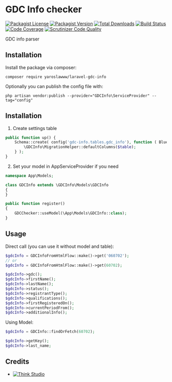 # GDC Info checker

[![Packagist License](https://img.shields.io/packagist/l/yaroslawww/laravel-gdc-info?color=%234dc71f)](https://github.com/yaroslawww/laravel-gdc-info/blob/main/LICENSE.md)
[![Packagist Version](https://img.shields.io/packagist/v/yaroslawww/laravel-gdc-info)](https://packagist.org/packages/yaroslawww/laravel-gdc-info)
[![Total Downloads](https://img.shields.io/packagist/dt/yaroslawww/laravel-gdc-info)](https://packagist.org/packages/yaroslawww/laravel-gdc-info)
[![Build Status](https://scrutinizer-ci.com/g/yaroslawww/laravel-gdc-info/badges/build.png?b=main)](https://scrutinizer-ci.com/g/yaroslawww/laravel-gdc-info/build-status/main)
[![Code Coverage](https://scrutinizer-ci.com/g/yaroslawww/laravel-gdc-info/badges/coverage.png?b=main)](https://scrutinizer-ci.com/g/yaroslawww/laravel-gdc-info/?branch=main)
[![Scrutinizer Code Quality](https://scrutinizer-ci.com/g/yaroslawww/laravel-gdc-info/badges/quality-score.png?b=main)](https://scrutinizer-ci.com/g/yaroslawww/laravel-gdc-info/?branch=main)

GDC info parser

## Installation

Install the package via composer:

```shell
composer require yaroslawww/laravel-gdc-info
```

Optionally you can publish the config file with:

```shell
php artisan vendor:publish --provider="GDCInfo\ServiceProvider" --tag="config"
```

## Installation

1. Create settings table

```php
public function up() {
    Schema::create( config('gdc-info.tables.gdc_info'), function ( Blueprint $table ) {
        \GDCInfo\MigrationHelper::defaultColumns($table);
    } );
}
```

2. Set your model in AppServiceProvider if you need

```php
namespace App\Models;

class GDCInfo extends \GDCInfo\Models\GDCInfo
{
}
```

```php
public function register()
{
    GDCChecker::useModel(\App\Models\GDCInfo::class);
}
```

## Usage

Direct call (you can use it without model and table):

```php
$gdcInfo = GDCInfoFromHtmlFlow::make()->get('060702');
// or
$gdcInfo = GDCInfoFromHtmlFlow::make()->get(60702);

$gdcInfo->gdc();
$gdcInfo->firstName();
$gdcInfo->lastName();
$gdcInfo->status();
$gdcInfo->registrantType();
$gdcInfo->qualifications();
$gdcInfo->firstRegisteredOn();
$gdcInfo->currentPeriodFrom();
$gdcInfo->additionalInfo();
```

Using Model:
```php
$gdcInfo = GDCInfo::findOrFetch(60702);

$gdcInfo->getKey();
$gdcInfo->last_name;
```

## Credits

- [![Think Studio](https://yaroslawww.github.io/images/sponsors/packages/logo-think-studio.png)](https://think.studio/) 
